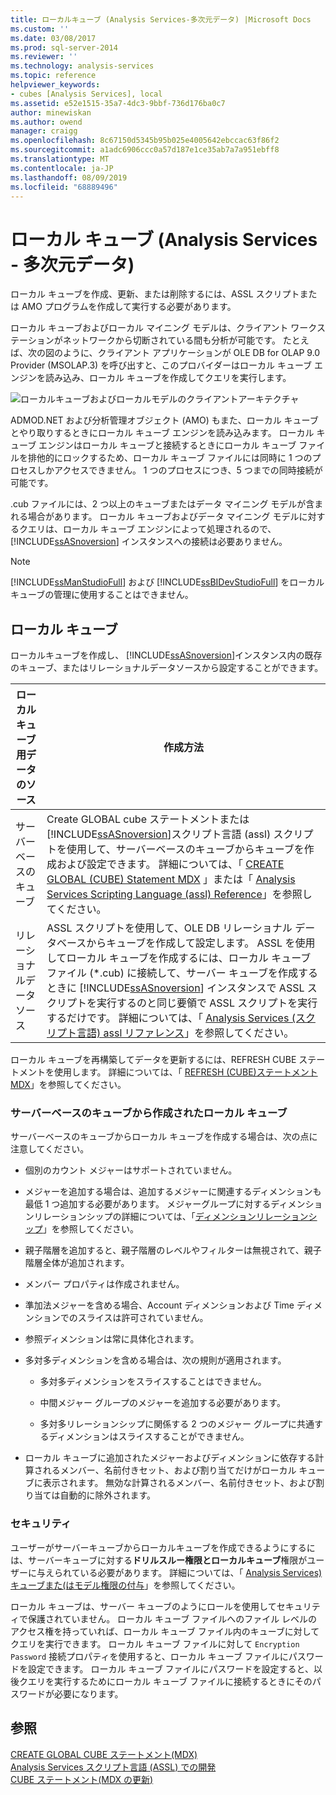 ```yaml
---
title: ローカルキューブ (Analysis Services-多次元データ) |Microsoft Docs
ms.custom: ''
ms.date: 03/08/2017
ms.prod: sql-server-2014
ms.reviewer: ''
ms.technology: analysis-services
ms.topic: reference
helpviewer_keywords:
- cubes [Analysis Services], local
ms.assetid: e52e1515-35a7-4dc3-9bbf-736d176ba0c7
author: minewiskan
ms.author: owend
manager: craigg
ms.openlocfilehash: 8c67150d5345b95b025e4005642ebccac63f86f2
ms.sourcegitcommit: a1adc6906ccc0a57d187e1ce35ab7a7a951ebff8
ms.translationtype: MT
ms.contentlocale: ja-JP
ms.lasthandoff: 08/09/2019
ms.locfileid: "68889496"
---
```

# <a name="local-cubes-analysis-services---multidimensional-data"></a>ローカル キューブ (Analysis Services - 多次元データ)
  ローカル キューブを作成、更新、または削除するには、ASSL スクリプトまたは AMO プログラムを作成して実行する必要があります。  
  
 ローカル キューブおよびローカル マイニング モデルは、クライアント ワークステーションがネットワークから切断されている間も分析が可能です。 たとえば、次の図のように、クライアント アプリケーションが OLE DB for OLAP 9.0 Provider (MSOLAP.3) を呼び出すと、このプロバイダーはローカル キューブ エンジンを読み込み、ローカル キューブを作成してクエリを実行します。  
  
 ![ローカルキューブおよびローカルモデルのクライアントアーキテクチャ](https://docs.microsoft.com/analysis-services/analysis-services/dev-guide/media/as-localcubearch9.gif "ローカルキューブおよびローカルモデルのクライアントアーキテクチャ")  
  
 ADMOD.NET および分析管理オブジェクト (AMO) もまた、ローカル キューブとやり取りするときにローカル キューブ エンジンを読み込みます。 ローカル キューブ エンジンはローカル キューブと接続するときにローカル キューブ ファイルを排他的にロックするため、ローカル キューブ ファイルには同時に 1 つのプロセスしかアクセスできません。 1 つのプロセスにつき、5 つまでの同時接続が可能です。  
  
 .cub ファイルには、2 つ以上のキューブまたはデータ マイニング モデルが含まれる場合があります。 ローカル キューブおよびデータ マイニング モデルに対するクエリは、ローカル キューブ エンジンによって処理されるので、[!INCLUDE[ssASnoversion](../../../includes/ssasnoversion-md.md)] インスタンスへの接続は必要ありません。  
  
> [!NOTE]  
>  [!INCLUDE[ssManStudioFull](../../../includes/ssmanstudiofull-md.md)] および [!INCLUDE[ssBIDevStudioFull](../../../includes/ssbidevstudiofull-md.md)] をローカル キューブの管理に使用することはできません。  
  
## <a name="local-cubes"></a>ローカル キューブ  
 ローカルキューブを作成し、 [!INCLUDE[ssASnoversion](../../../includes/ssasnoversion-md.md)]インスタンス内の既存のキューブ、またはリレーショナルデータソースから設定することができます。  
  
|ローカル キューブ用データのソース|作成方法|  
|------------------------------------|---------------------|  
|サーバーベースのキューブ|Create GLOBAL cube ステートメントまたは[!INCLUDE[ssASnoversion](../../../includes/ssasnoversion-md.md)]スクリプト言語 (assl) スクリプトを使用して、サーバーベースのキューブからキューブを作成および設定できます。 詳細については、「 [CREATE GLOBAL &#40;CUBE&#41; Statement MDX](/sql/mdx/mdx-data-definition-create-global-cube) 」または「 [Analysis Services Scripting Language &#40;assl&#41; Reference](https://docs.microsoft.com/bi-reference/assl/analysis-services-scripting-language-assl-for-xmla)」を参照してください。|  
|リレーショナルデータソース|ASSL スクリプトを使用して、OLE DB リレーショナル データベースからキューブを作成して設定します。 ASSL を使用してローカル キューブを作成するには、ローカル キューブ ファイル (*.cub) に接続して、サーバー キューブを作成するときに [!INCLUDE[ssASnoversion](../../../includes/ssasnoversion-md.md)] インスタンスで ASSL スクリプトを実行するのと同じ要領で ASSL スクリプトを実行するだけです。 詳細については、「 [Analysis Services &#40;スクリプト言語&#41; assl リファレンス](https://docs.microsoft.com/bi-reference/assl/analysis-services-scripting-language-assl-for-xmla)」を参照してください。|  
  
 ローカル キューブを再構築してデータを更新するには、REFRESH CUBE ステートメントを使用します。 詳細については、「 [REFRESH &#40;CUBE&#41;ステートメント MDX](/sql/mdx/mdx-data-definition-refresh-cube)」を参照してください。  
  
### <a name="local-cubes-created-from-server-based-cubes"></a>サーバーベースのキューブから作成されたローカル キューブ  
 サーバーベースのキューブからローカル キューブを作成する場合は、次の点に注意してください。  
  
-   個別のカウント メジャーはサポートされていません。  
  
-   メジャーを追加する場合は、追加するメジャーに関連するディメンションも最低 1 つ追加する必要があります。 メジャーグループに対するディメンションリレーションシップの詳細については、「[ディメンションリレーションシップ](../../multidimensional-models-olap-logical-cube-objects/dimension-relationships.md)」を参照してください。  
  
-   親子階層を追加すると、親子階層のレベルやフィルターは無視されて、親子階層全体が追加されます。  
  
-   メンバー プロパティは作成されません。  
  
-   準加法メジャーを含める場合、Account ディメンションおよび Time ディメンションでのスライスは許可されていません。  
  
-   参照ディメンションは常に具体化されます。  
  
-   多対多ディメンションを含める場合は、次の規則が適用されます。  
  
    -   多対多ディメンションをスライスすることはできません。  
  
    -   中間メジャー グループのメジャーを追加する必要があります。  
  
    -   多対多リレーションシップに関係する 2 つのメジャー グループに共通するディメンションはスライスすることができません。  
  
-   ローカル キューブに追加されたメジャーおよびディメンションに依存する計算されるメンバー、名前付きセット、および割り当てだけがローカル キューブに表示されます。 無効な計算されるメンバー、名前付きセット、および割り当ては自動的に除外されます。  
  
### <a name="security"></a>セキュリティ  
 ユーザーがサーバーキューブからローカルキューブを作成できるようにするには、サーバーキューブに対する**ドリルスルー権限とローカルキューブ**権限がユーザーに与えられている必要があります。 詳細については、「 [Analysis Services&#41;キューブまた&#40;はモデル権限の付与](../../multidimensional-models/grant-cube-or-model-permissions-analysis-services.md)」を参照してください。  
  
 ローカル キューブは、サーバー キューブのようにロールを使用してセキュリティで保護されていません。 ローカル キューブ ファイルへのファイル レベルのアクセス権を持っていれば、ローカル キューブ ファイル内のキューブに対してクエリを実行できます。 ローカル キューブ ファイルに対して `Encryption Password` 接続プロパティを使用すると、ローカル キューブ ファイルにパスワードを設定できます。 ローカル キューブ ファイルにパスワードを設定すると、以後クエリを実行するためにローカル キューブ ファイルに接続するときにそのパスワードが必要になります。  
  
## <a name="see-also"></a>参照  
 [CREATE GLOBAL CUBE ステートメント&#40;MDX&#41;](/sql/mdx/mdx-data-definition-create-global-cube)   
 [Analysis Services スクリプト言語 (ASSL) での開発](../scripting-language-assl/developing-with-analysis-services-scripting-language-assl.md)   
 [CUBE ステートメント&#40;MDX の更新&#41;](/sql/mdx/mdx-data-definition-refresh-cube)  
  
  
